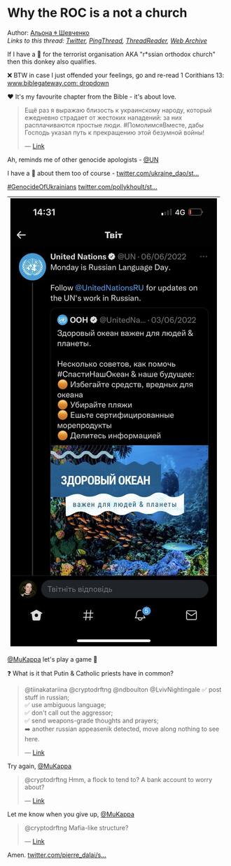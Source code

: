 # Why the ROC is a not a church

Author: [Альона ꑭ Шевченко](https://twitter.com/cryptodrftng)  
*Links to this thread: [Twitter](https://twitter.com/cryptodrftng/status/1546124595715084289), [PingThread](https://pingthread.com/thread/1546124595715084289), [ThreadReader](https://threadreaderapp.com/thread/1546124595715084289.html), [Web Archive](https://web.archive.org/web/*/https://twitter.com/cryptodrftng/status/1546124595715084289)*

If I have a 🧵 for the terrorist organisation AKA "r*ssian orthodox church" then this donkey also qualifies.

❌ BTW in case I just offended your feelings, go and re-read 1 Corithians 13: [www.biblegateway.com: dropdown](https://www.biblegateway.com/passage/?search=1%20Corinthians%2013&version=NIV&interface=amp)

❤️ It's my favourite chapter from the Bible - it's about love.

<blockquote class="twitter-tweet">
    <p lang="en" dir="ltr">
    Ещё раз я выражаю близость к украинскому народу, который ежедневно страдает от жестоких нападений: за них расплачиваются простые люди. #ПомолимсяВместе, дабы Господь указал путь к прекращению этой безумной войны!<br />
    </p>
    &mdash; <a href="https://twitter.com/Pontifex/status/1546105706331381765">Link</a>
</blockquote>

Ah, reminds me of other genocide apologists - [@UN](https://twitter.com/UN)

I have a 🧵 about them too of course - [twitter.com/ukraine_dao/st…](https://twitter.com/ukraine_dao/status/1501239955682738183?s=21&t=zLDKPxCmpzTJf9UgJ3yjtw)

[#GenocideOfUkrainians](https://twitter.com/hashtag/GenocideOfUkrainians)  [twitter.com/pollykhoult/st…](https://twitter.com/pollykhoult/status/1546119390915182593)

| [![](/media/1546947944867323904/3_1546125238601220098.jpg)](/media/1546947944867323904/3_1546125238601220098.jpg) |
| :-: |

[@MuKappa](https://twitter.com/MuKappa) let's play a game 👀

❓ What is it that Putin & Catholic priests have in common?

<blockquote class="twitter-tweet">
    <p lang="en" dir="ltr">
    @tiinakatariina @cryptodrftng @ndboulton @LvivNightingale ✅ post stuff in russian;<br />
    ✅ use ambiguous language;<br />
    ✅ don&#39;t call out the aggressor;<br />
    ✅ send weapons-grade thoughts and prayers;<br />
    ➡️ another russian appeasenik detected, move along nothing to see here.<br />
    </p>
    &mdash; <a href="https://twitter.com/MuKappa/status/1546121179022479360">Link</a>
</blockquote>

Try again, [@MuKappa](https://twitter.com/MuKappa)

<blockquote class="twitter-tweet">
    <p lang="en" dir="ltr">
    @cryptodrftng Hmm, a flock to tend to? A bank account to worry about?<br />
    </p>
    &mdash; <a href="https://twitter.com/MuKappa/status/1546125925745676288">Link</a>
</blockquote>

Let me know when you give up, [@MuKappa](https://twitter.com/MuKappa)

<blockquote class="twitter-tweet">
    <p lang="en" dir="ltr">
    @cryptodrftng Mafia-like structure?<br />
    </p>
    &mdash; <a href="https://twitter.com/MuKappa/status/1546126852095447040">Link</a>
</blockquote>

Amen. [twitter.com/pierre_dalai/s…](https://twitter.com/pierre_dalai/status/1546945042098651137)
